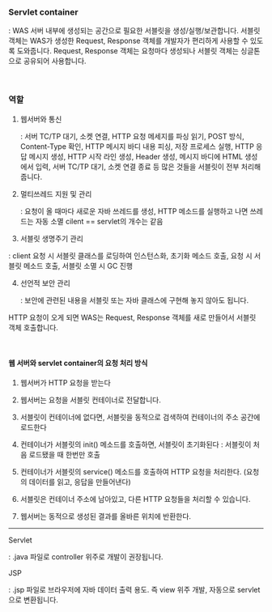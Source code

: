 ### Servlet container

: WAS 서버 내부에 생성되는 공간으로 필요한 서블릿을 생성/실행/보관합니다. 서블릿 객체는 WAS가 생성한 Request, Response 객체를 개발자가 편리하게 사용할 수 있도록 도와줍니다. Request, Response 객체는 요청마다 생성되나 서블릿 객체는 싱글톤으로 공유되어 사용합니다.

<br>

### 역할 

1. 웹서버와 통신

   : 서버 TC/TP 대기, 소켓 연결, HTTP 요청 메세지를 파싱 읽기, POST 방식, Content-Type 확인, HTTP 메시지 바디 내용 피싱, 저장 프로세스 실행, HTTP 응답 메시지 생성, HTTP 시작 라인 생성, Header 생성, 메시지 바디에 HTML 생성에서 입력, 서버 TC/TP 대기, 소켓 연결 종료 등 많은 것들을 서블릿이 전부 처리해줍니다.

2. 멀티쓰레드 지원 및 관리

   : 요청이 올 때마다 새로운 자바 쓰레드를 생성, HTTP 메소드를 실행하고 나면 쓰레드는 자동 소멸
      cilent == servlet의 개수는 같음 
    
4.  서블릿 생명주기 관리 
    
   : client 요청 시 서블릿 클래스를 로딩하여 인스턴스화, 초기화 메소드 호출, 요청 시 서블릿 메소드 호출, 서블릿 소멸 시 GC 진행
      
4.  선언적 보안 관리

    : 보안에 관련된 내용을 서블릿 또는 자바 클래스에 구현해 놓지 않아도 됩니다.

HTTP 요청이 오게 되면 WAS는 Request, Response 객체를 새로 만들어서 서블릿 객체 호출합니다.

<br>

#### 웹 서버와 servlet container의 요청 처리 방식

1. 웹서버가 HTTP 요청을 받는다

2. 웹서버는 요청을 서블릿 컨테이너로 전달합니다.

3. 서블릿이 컨테이너에 없다면, 서블릿을 동적으로 검색하여 컨테이너의 주소 공간에 로드한다

4. 컨테이너가 서블릿의 init() 메소드를 호출하면, 서블릿이 초기화된다
   : 서블릿이 처음 로드됐을 때 한번만 호출

5. 컨테이너가 서블릿의 service() 메소드를 호출하여 HTTP 요청을 처리한다.
   (요청의 데이터를 읽고, 응답을 만들어낸다)

6. 서블릿은 컨테이너 주소에 남아있고, 다른 HTTP 요청들을 처리할 수 있습니다.

7. 웹서버는 동적으로 생성된 결과를 올바른 위치에 반환한다.


----

Servlet

: .java 파일로 controller 위주로 개발이 권장됩니다. 


JSP

: .jsp 파일로 브라우저에 자바 데이터 출력 용도. 즉 view 위주 개발, 자동으로 servlet으로 변환됩니다. 
